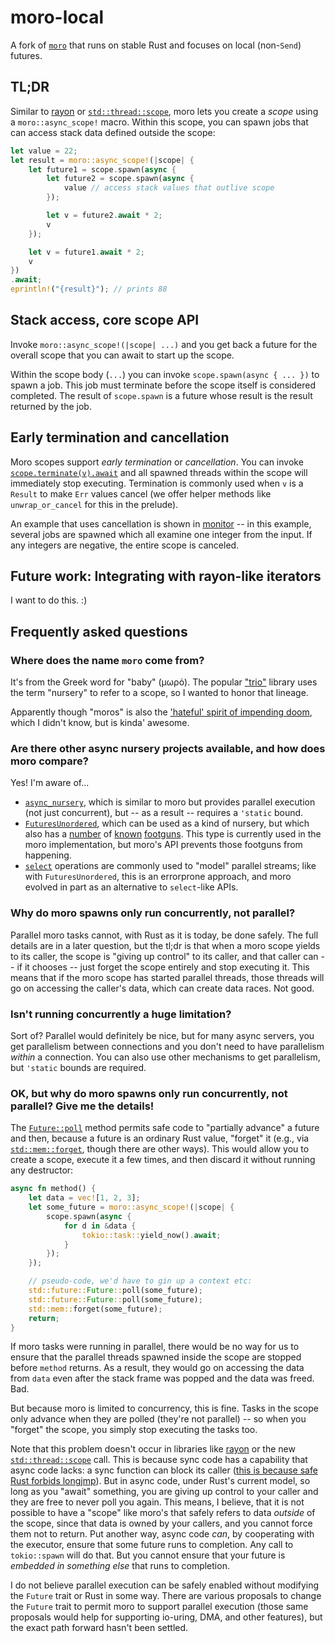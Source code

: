 # moro-local

A fork of [`moro`](https://github.com/nikomatsakis/moro) that runs on stable Rust and focuses on local (non-`Send`) futures.

## TL;DR

Similar to [rayon] or [`std::thread::scope`], moro lets you create a _scope_ using a `moro::async_scope!` macro. Within this scope, you can spawn jobs that can access stack data defined outside the scope:

```rust
let value = 22;
let result = moro::async_scope!(|scope| {
    let future1 = scope.spawn(async {
        let future2 = scope.spawn(async {
            value // access stack values that outlive scope
        });

        let v = future2.await * 2;
        v
    });

    let v = future1.await * 2;
    v
})
.await;
eprintln!("{result}"); // prints 88
```

## Stack access, core scope API

Invoke `moro::async_scope!(|scope| ...)` and you get back a future
for the overall scope that you can await to start up the scope.

Within the scope body (`...`) you can invoke `scope.spawn(async { ... })` to spawn a job.
This job must terminate before the scope itself is considered completed.
The result of `scope.spawn` is a future whose result is the result returned by the job.

## Early termination and cancellation

Moro scopes support _early termination_ or _cancellation_.
You can invoke [`scope.terminate(v).await`](https://docs.rs/moro/latest/moro/struct.Scope.html#method.terminate)
and all spawned threads within the scope will immediately stop executing.
Termination is commonly used when `v` is a `Result` to make `Err` values cancel
(we offer helper methods like `unwrap_or_cancel` for this in the prelude).

An example that uses cancellation is shown in [monitor](examples/monitor.rs) --
in this example, several jobs are spawned which all examine one integer from
the input. If any integers are negative, the entire scope is canceled.

## Future work: Integrating with rayon-like iterators

I want to do this. :)

## Frequently asked questions

### Where does the name `moro` come from?

It's from the Greek word for "baby" (μωρό). The popular ["trio"](https://trio.readthedocs.io/en/stable/) library uses the term "nursery" to refer to a scope, so I wanted to honor that lineage.

Apparently though "moros" is also the ['hateful' spirit of impending doom](https://en.wikipedia.org/wiki/Moros), which I didn't know, but is kinda' awesome.

### Are there other async nursery projects available, and how does moro compare?

Yes! I'm aware of...

- [`async_nursery`](https://crates.io/crates/async_nursery), which is similar to moro but provides parallel execution (not just concurrent), but -- as a result -- requires a `'static` bound.
- [`FuturesUnordered`](https://docs.rs/futures/latest/futures/stream/struct.FuturesUnordered.html), which can be used as a kind of nursery, but which also has a [number](https://rust-lang.github.io/wg-async/vision/submitted_stories/status_quo/aws_engineer/solving_a_deadlock.html) of [known](https://github.com/rust-lang/futures-rs/issues/2387) [footguns](https://rust-lang.github.io/wg-async/vision/submitted_stories/status_quo/barbara_battles_buffered_streams.html). This type is currently used in the moro implementation, but moro's API prevents those footguns from happening.
- [`select`](https://docs.rs/futures/latest/futures/future/fn.select.html) operations are commonly used to "model" parallel streams; like with `FuturesUnordered`, this is an errorprone approach, and moro evolved in part as an alternative to `select`-like APIs.

### Why do moro spawns only run concurrently, not parallel?

Parallel moro tasks cannot, with Rust as it is today, be done safely. The full details are in a later question, but the tl;dr is that when a moro scope yields to its caller, the scope is "giving up control" to its caller, and that caller can -- if it chooses -- just forget the scope entirely and stop executing it. This means that if the moro scope has started parallel threads, those threads will go on accessing the caller's data, which can create data races. Not good.

### Isn't running concurrently a huge limitation?

Sort of? Parallel would definitely be nice, but for many async servers, you get parallelism between connections and you don't need to have parallelism _within_ a connection. You can also use other mechanisms to get parallelism, but `'static` bounds are required.

### OK, but why do moro spawns only run concurrently, not parallel? Give me the details!

The [`Future::poll`](https://doc.rust-lang.org/std/future/trait.Future.html#tymethod.poll) method permits safe code to "partially advance" a future and then, because a future is an ordinary Rust value, "forget" it (e.g., via [`std::mem::forget`](https://doc.rust-lang.org/std/mem/fn.forget.html), though there are other ways). This would allow you to create a scope, execute it a few times, and then discard it without running any destructor:

```rust
async fn method() {
    let data = vec![1, 2, 3];
    let some_future = moro::async_scope!(|scope| {
        scope.spawn(async {
            for d in &data {
                tokio::task::yield_now().await;
            }
        });
    });

    // pseudo-code, we'd have to gin up a context etc:
    std::future::Future::poll(some_future);
    std::future::Future::poll(some_future);
    std::mem::forget(some_future);
    return;
}
```

If moro tasks were running in parallel, there would be no way for us to ensure that the parallel threads spawned inside the scope are stopped before `method` returns. As a result, they would go on accessing the data from `data` even after the stack frame was popped and the data was freed. Bad.

But because moro is limited to concurrency, this is fine. Tasks in the scope only advance when they are polled (they're not parallel) -- so when you "forget" the scope, you simply stop executing the tasks too.

Note that this problem doesn't occur in libraries like [rayon](https://crates.io/crates/rayon) or the new [`std::thread::scope`](https://doc.rust-lang.org/std/thread/fn.scope.html) call. This is because sync code has a capability that async code lacks: a sync function can block its caller ([this is because safe Rust forbids longjmp](http://smallcultfollowing.com/babysteps/blog/2016/10/02/observational-equivalence-and-unsafe-code/)). But in async code, under Rust's current model, so long as you "await" something, you are giving up control to your caller and they are free to never poll you again. This means, I believe, that it is not possible to have a "scope" like moro's that safely refers to data _outside_ of the scope, since that data is owned by your callers, and you cannot force them not to return. Put another way, async code _can_, by cooperating with the executor, ensure that some future runs to completion. Any call to `tokio::spawn` will do that. But you cannot ensure that your future is _embedded in something else_ that runs to completion.

I do not believe parallel execution can be safely enabled without modifying the `Future` trait or Rust in some way. There are various proposals to change the `Future` trait to permit moro to support parallel execution (those same proposals would help for supporting io-uring, DMA, and other features), but the exact path forward hasn't been settled.

[rayon]: https://crates.io/crates/rayon
[`std::thread::scope`]: https://doc.rust-lang.org/std/thread/fn.scope.html
